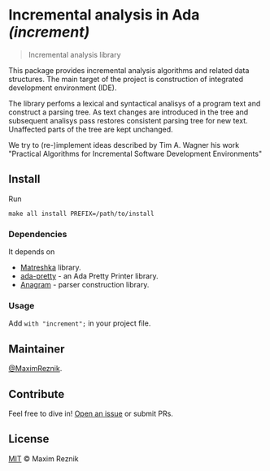 Incremental analysis in Ada _(increment)_
=========================================

> Incremental analysis library

This package provides incremental analysis algorithms
and related data structures. The main target of the project is construction
of integrated development environment (IDE).

The library perfoms a lexical and syntactical analisys of a program text
and construct a parsing tree. As text changes are introduced in the tree
and subsequent analisys pass restores consistent parsing tree for new text.
Unaffected parts of the tree are kept unchanged.

We try to (re-)implement ideas described by Tim A. Wagner his work
"Practical Algorithms for Incremental Software Development Environments"

## Install

Run
```
make all install PREFIX=/path/to/install
```

### Dependencies
It depends on
* [Matreshka](https://forge.ada-ru.org/matreshka) library.
* [ada-pretty](https://github.com/reznikmm/ada-pretty) -
  an Ada Pretty Printer library.
* [Anagram](https://github.com/reznikmm/anagram) - parser construction library.

### Usage
Add `with "increment";` in your project file.

## Maintainer

[@MaximReznik](https://github.com/reznikmm).

## Contribute

Feel free to dive in!
[Open an issue](https://github.com/reznikmm/increment/issues/new) or submit PRs.

## License

[MIT](LICENSE) © Maxim Reznik

